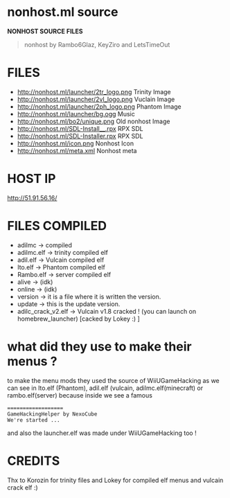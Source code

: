 # nonhost.ml source
**NONHOST SOURCE FILES**
> nonhost by Rambo6Glaz, KeyZiro and LetsTimeOut

# FILES
- http://nonhost.ml/launcher/2tr_logo.png Trinity Image
- http://nonhost.ml/launcher/2vl_logo.png Vuclain Image
- http://nonhost.ml/launcher/2ph_logo.png Phantom Image
- http://nonhost.ml/launcher/bg.ogg Music
- http://nonhost.ml/bo2/unique.png Old nonhost Image
- http://nonhost.ml/SDL-Install__.rpx RPX SDL
- http://nonhost.ml/SDL-Installer.rpx RPX SDL
- http://nonhost.ml/icon.png Nonhost Icon
- http://nonhost.ml/meta.xml Nonhost meta

# HOST IP
http://51.91.56.16/

# FILES COMPILED
- adilmc -> compiled
- adilmc.elf -> trinity compiled elf
- adil.elf -> Vulcain compiled elf
- lto.elf -> Phantom compiled elf
- Rambo.elf -> server compiled elf
- alive -> (idk)
- online -> (idk)
- version -> it is a file where it is written the version.
- update -> this is the update version.
- adilc_crack_v2.elf -> Vulcain v1.8 cracked ! (you can launch on homebrew_launcher) [cacked by Lokey :) ]

# what did they use to make their menus ?
to make the menu mods they used the source of WiiUGameHacking as we can see in lto.elf (Phantom), adil.elf (vulcain, adilmc.elf(minecraft) or rambo.elf(server) because inside we see a famous 
```
==================
GameHackingHelper by NexoCube
We're started ...
```
and also the launcher.elf was made under WiiUGameHacking too !

# CREDITS
Thx to Korozin for trinity files and Lokey for compiled elf menus and vulcain crack elf :)
